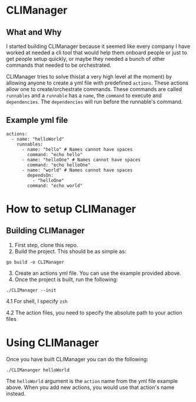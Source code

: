 # CLIManager

## What and Why
I started building CLIManager because it seemed like every company I have worked at needed a cli tool that would help them onboard people or just to get people setup quickly, or maybe they needed a bunch of other commands that needed to be orchestrated.

CLIManager tries to solve this(at a very high level at the moment) by allowing anyone to create a yml file with predefined `actions`. These actions allow one to create/orchestrate commands. These commands are called `runnables` and a `runnable` has a `name`, the `command` to execute and `dependencies`. The `dependencies` will run before the runnable's command. 

## Example yml file

```
actions:
  - name: "helloWorld"
    runnables:
      - name: "hello" # Names cannot have spaces
        command: "echo hello"
      - name: "helloOne" # Names cannot have spaces
        command: "echo helloOne"
      - name: "world" # Names cannot have spaces
        dependsOn:
          - "helloOne"
        command: "echo world"
```

# How to setup CLIManager
## Building CLIManager
1. First step, clone this repo. 
2. Build the project. This should be as simple as:
```
go build -o CLIManager
```
3. Create an actions yml file. You can use the example provided above.
4. Once the project is built, run the following:
```
./CLIManager --init
```
4.1 For shell, I specify `zsh`

4.2 The action files, you need to specify the absolute path to your action files

# Using CLIManager
Once you have built CLIManager you can do the following:
```
./CLIMananger helloWorld
```

The `helloWorld` argument is the `action` name from the yml file example above. When you add new actions, you would use that action's name instead.
